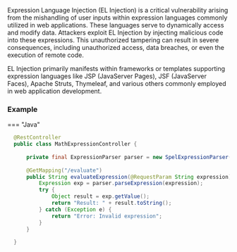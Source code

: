 Expression Language Injection (EL Injection) is a critical vulnerability arising from the mishandling of user inputs within expression languages commonly utilized in web applications. These languages serve to dynamically access and modify data. Attackers exploit EL Injection by injecting malicious code into these expressions. This unauthorized tampering can result in severe consequences, including unauthorized access, data breaches, or even the execution of remote code.

EL Injection primarily manifests within frameworks or templates supporting expression languages like JSP (JavaServer Pages), JSF (JavaServer Faces), Apache Struts, Thymeleaf, and various others commonly employed in web application development.

### Example


=== "Java"
  ```java
    @RestController
    public class MathExpressionController {
    
        private final ExpressionParser parser = new SpelExpressionParser();
    
        @GetMapping("/evaluate")
        public String evaluateExpression(@RequestParam String expression) {
            Expression exp = parser.parseExpression(expression);
            try {
                Object result = exp.getValue();
                return "Result: " + result.toString();
            } catch (Exception e) {
                return "Error: Invalid expression";
            }
        }
    
    }
  ```

